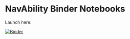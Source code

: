 # NavAbility Binder Notebooks

Launch here: 

[![Binder](https://mybinder.org/badge_logo.svg)](https://mybinder.org/v2/gh/NavAbility/BinderNotebooks/HEAD)
